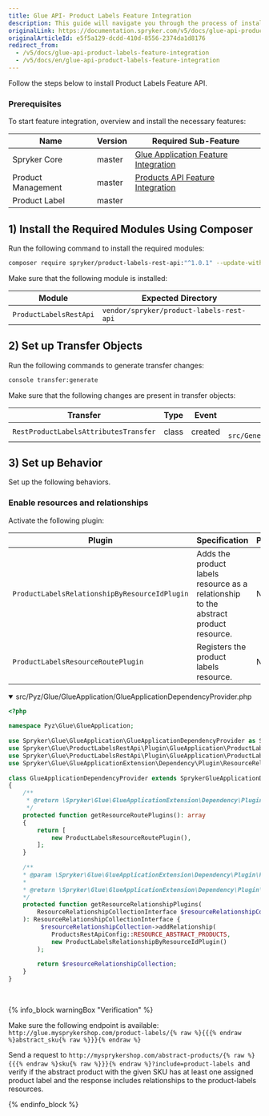 ```yaml
---
title: Glue API- Product Labels Feature Integration
description: This guide will navigate you through the process of installing and configuring the Product Labels API feature in Spryker OS.
originalLink: https://documentation.spryker.com/v5/docs/glue-api-product-labels-feature-integration
originalArticleId: e5f5a129-dcdd-410d-8556-2374da1d8176
redirect_from:
  - /v5/docs/glue-api-product-labels-feature-integration
  - /v5/docs/en/glue-api-product-labels-feature-integration
---
```


Follow the steps below to install Product Labels Feature API.

### Prerequisites
To start feature integration, overview and install the necessary features:

| Name | Version | Required Sub-Feature |
| --- | --- | --- |
| Spryker Core | master | [Glue Application Feature Integration](/docs/scos/dev/migration-and-integration/202005.0/feature-integration-guides/glue-api/glue-api-glue-application-feature-integration.html) |
| Product Management | master | [Products API Feature Integration](/docs/scos/dev/migration-and-integration/202005.0/feature-integration-guides/glue-api/glue-api-products-feature-integration.html) |
| Product Label | master | |


## 1) Install the Required Modules Using Composer

Run the following command to install the required modules:

```bash
composer require spryker/product-labels-rest-api:"^1.0.1" --update-with-dependencies
```

<section contenteditable="false" class="warningBox"><div class="content">
    Make sure that the following module is installed:

| Module | Expected Directory |
| --- | --- |
| `ProductLabelsRestApi` | `vendor/spryker/product-labels-rest-api` |
</div></section>

## 2) Set up Transfer Objects

Run the following commands to generate transfer changes:

```bash
console transfer:generate
```

<section contenteditable="false" class="warningBox"><div class="content">
    Make sure that the following changes are present in transfer objects:

| Transfer | Type | Event | Path |
| --- | --- | --- | --- |
| `RestProductLabelsAttributesTransfer` | class | created | `	src/Generated/Shared/Transfer/RestProductLabelsAttributesTransfer` |
</div></section>

## 3) Set up Behavior
Set up the following behaviors.

### Enable resources and relationships

Activate the following plugin:

| Plugin | Specification |Prerequisites  |Namespace  |
| --- | --- | --- | --- |
| `ProductLabelsRelationshipByResourceIdPlugin` | Adds the product labels resource as a relationship to the abstract product resource. | None | `Spryker\Glue\ProductLabelsRestApi\Plugin\GlueApplication\ProductLabelsRelationshipByResourceIdPlugin` |
| `ProductLabelsResourceRoutePlugin` |Registers the product labels resource.  | None | `Spryker\Glue\ProductLabelsRestApi\Plugin\GlueApplication\ProductLabelsResourceRoutePlugin` |

<details open>
<summary>src/Pyz/Glue/GlueApplication/GlueApplicationDependencyProvider.php</summary>

```php
<?php
 
namespace Pyz\Glue\GlueApplication;
 
use Spryker\Glue\GlueApplication\GlueApplicationDependencyProvider as SprykerGlueApplicationDependencyProvider;
use Spryker\Glue\ProductLabelsRestApi\Plugin\GlueApplication\ProductLabelsRelationshipByResourceIdPlugin;
use Spryker\Glue\ProductLabelsRestApi\Plugin\GlueApplication\ProductLabelsResourceRoutePlugin;
use Spryker\Glue\GlueApplicationExtension\Dependency\Plugin\ResourceRelationshipCollectionInterface;
 
class GlueApplicationDependencyProvider extends SprykerGlueApplicationDependencyProvider
{
    /**
     * @return \Spryker\Glue\GlueApplicationExtension\Dependency\Plugin\ResourceRoutePluginInterface[]
     */
    protected function getResourceRoutePlugins(): array
    {
        return [
            new ProductLabelsResourceRoutePlugin(),
        ];
    }
 
    /**
    * @param \Spryker\Glue\GlueApplicationExtension\Dependency\Plugin\ResourceRelationshipCollectionInterface $resourceRelationshipCollection
    *
    * @return \Spryker\Glue\GlueApplicationExtension\Dependency\Plugin\ResourceRelationshipCollectionInterface
    */
    protected function getResourceRelationshipPlugins(
        ResourceRelationshipCollectionInterface $resourceRelationshipCollection
    ): ResourceRelationshipCollectionInterface {
         $resourceRelationshipCollection->addRelationship(
            ProductsRestApiConfig::RESOURCE_ABSTRACT_PRODUCTS,
            new ProductLabelsRelationshipByResourceIdPlugin()
        );
 
        return $resourceRelationshipCollection;
    }
}
```

</br>
</details>

{% info_block warningBox "Verification" %}

Make sure the following endpoint is available: `http://glue.mysprykershop.com/product-labels/{% raw %}{{{% endraw %}abstract_sku{% raw %}}}{% endraw %}`


Send a request to `http://mysprykershop.com/abstract-products/{% raw %}{{{% endraw %}sku{% raw %}}}{% endraw %}?include=product-labels `and verify if the abstract product with the given SKU has at least one assigned product label and the response includes relationships to the product-labels resources.

{% endinfo_block %}

